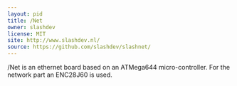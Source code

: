 ```yaml
---
layout: pid
title: /Net
owner: slashdev
license: MIT
site: http://www.slashdev.nl/
source: https://github.com/slashdev/slashnet/
---
```

/Net is an ethernet board based on an ATMega644 micro-controller.
For the network part an ENC28J60 is used.
